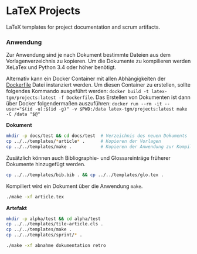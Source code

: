 # LaTeX Projects
LaTeX templates for project documentation and scrum artifacts.

### Anwendung

Zur Anwendung sind je nach Dokument bestimmte Dateien aus dem Vorlagenverzeichnis zu kopieren.
Um die Dokumente zu kompilieren werden XeLaTex und Python 3.4 oder höher benötigt.

Alternativ kann ein Docker Container mit allen Abhängigkeiten der [Dockerfile](https://github.com/TGM-HIT/latex-projects/blob/master/Dockerfile) Datei instanziert werden.
Um diesen Container zu erstellen, sollte folgendes Kommando ausgeführt werden: `docker build -t latex-tgm/projects:latest -f Dockerfile`. Das Erstellen von Dokumenten ist dann über Docker folgendermaßen auszuführen: `docker run --rm -it --user="$(id -u):$(id -g)" -v $PWD:/data latex-tgm/projects:latest make -C /data "$@"`

**Dokument**
``` sh
mkdir -p docs/test && cd docs/test  # Verzeichnis des neuen Dokuments
cp ../../templates/*article* .      # Kopieren der Vorlagen
cp ../../templates/make .           # Kopieren der Anwendung zur Kompilierung
```

Zusätzlich können auch Bibliographie- und Glossareinträge früherer Dokumente hinzugefügt werden.
``` sh
cp ../../templates/bib.bib . && cp ../../templates/glo.tex .
```

Kompiliert wird ein Dokument über die Anwendung `make`.
``` sh
./make -xf article.tex
```

**Artefakt**
``` sh
mkdir -p alpha/test && cd alpha/test
cp ../../templates/tile-article.cls .
cp ../../templates/make .
cp ../../templates/sprint/* .

./make -xf abnahme dokumentation retro
```

